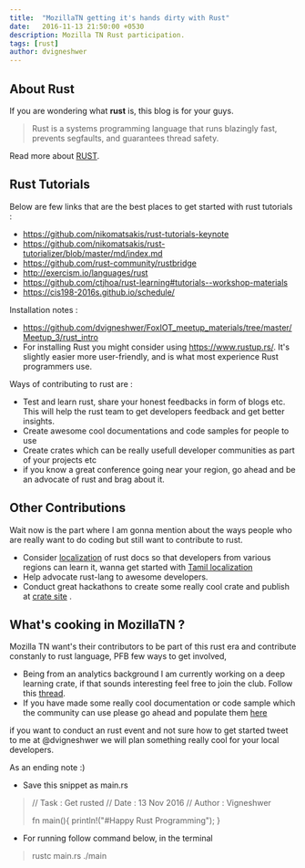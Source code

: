```yaml
---
title:  "MozillaTN getting it's hands dirty with Rust"
date:   2016-11-13 21:50:00 +0530
description: Mozilla TN Rust participation.
tags: [rust]
author: dvigneshwer
---
```


## About Rust

If you are wondering what **rust** is, this blog is for your guys.

> Rust is a systems programming language that runs blazingly fast, prevents segfaults, and guarantees thread safety. 

Read more about [RUST](https://www.rust-lang.org/en-US/).

## Rust Tutorials

Below are few links that are the best places to get started with rust tutorials :

* https://github.com/nikomatsakis/rust-tutorials-keynote
* https://github.com/nikomatsakis/rust-tutorializer/blob/master/md/index.md
* https://github.com/rust-community/rustbridge
* http://exercism.io/languages/rust
* https://github.com/ctjhoa/rust-learning#tutorials--workshop-materials
* https://cis198-2016s.github.io/schedule/

Installation notes :

* https://github.com/dvigneshwer/FoxIOT_meetup_materials/tree/master/Meetup_3/rust_intro
* For installing Rust you might consider using https://www.rustup.rs/. It's slightly easier more user-friendly, and is what most experience Rust programmers use.

Ways of contributing to rust are :

* Test and learn rust, share your honest feedbacks in form of blogs etc. This will help the rust team to get developers feedback and get better insights.
* Create awesome cool documentations and code samples for people to use
* Create crates which can be really usefull developer communities as part of your projects etc
* if you know a great conference going near your region, go ahead and be an advocate of rust and brag about it.


## Other Contributions
Wait now is the part where I am gonna mention about the ways people who are really want to do coding but still want to contribute to rust.

* Consider [localization](https://internals.rust-lang.org/t/translations-for-rust/3126) of rust docs so that developers from various regions can learn it, wanna get started with [Tamil localization](https://github.com/dvigneshwer/Rust_Group_Coimbatore/issues/1) 
* Help advocate rust-lang to awesome developers.
* Conduct great hackathons to create some really cool crate and publish at [crate site](https://crates.io) .


## What's cooking in MozillaTN ?
Mozilla TN want's their contributors to be part of this rust era and contribute constanly to rust language, PFB few ways to get involved,

* Being from an analytics background I am currently working on a deep learning crate, if that sounds interesting feel free to join the club. Follow this [thread](https://github.com/dvigneshwer/Rust_Group_Coimbatore/issues/3).
* If you have made some really cool documentation or code sample which the community can use please go ahead and populate them [here](https://github.com/dvigneshwer/Rust_Group_Coimbatore/issues/2) 

if you want to conduct an rust event and not sure how to get started tweet to me at @dvigneshwer we will plan something really cool for your local developers.

As an ending note :)

* Save this snippet as main.rs

>	
>	 // Task : Get rusted
>	 // Date : 13 Nov 2016
> 	// Author : Vigneshwer
>	
> 	fn main(){
> 		println!("#Happy Rust Programming");
>	 }
> 	

* For running follow command below, in the terminal

>
>   rustc main.rs
>   ./main
>

